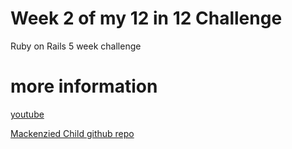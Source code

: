 # Week 2 of my 12 in 12 Challenge

Ruby on Rails 5 week challenge

# more information

[youtube](https://www.youtube.com/watch?v=BI_VnnOLSKY)

[Mackenzied Child github repo](https://github.com/mackenziechild/blog)
